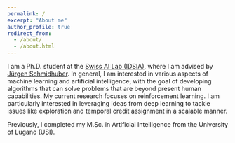 ```yaml
---
permalink: /
excerpt: "About me"
author_profile: true
redirect_from: 
  - /about/
  - /about.html
---
```


I am a Ph.D. student at the [Swiss AI Lab (IDSIA)](https://www.idsia.ch), where I am advised by [Jürgen Schmidhuber](https://people.idsia.ch//~juergen/). 
In general, I am interested in various aspects of machine learning and artificial intelligence, with the goal of developing algorithms that can solve problems that are beyond present human capabilities.
My current research focuses on reinforcement learning. 
I am particularly interested in leveraging ideas from deep learning to tackle issues like exploration and temporal credit assignment in a scalable manner. 

Previously, I completed my M.Sc. in Artificial Intelligence from the University of Lugano (USI).
